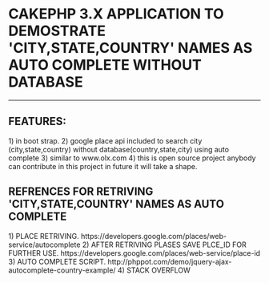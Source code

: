  <H1>CAKEPHP 3.X APPLICATION TO DEMOSTRATE 'CITY,STATE,COUNTRY' NAMES AS AUTO COMPLETE WITHOUT DATABASE </H1>
<hr>
   <h2> FEATURES:</h2>
    1) in boot strap.
    2) google place api included to search city (city,state,country) without database(country,state,city) using auto complete
    3) similar to www.olx.com
    4) this is open source project anybody can contribute in this project in future it will take a shape.
<br>
    <h2>REFRENCES FOR RETRIVING 'CITY,STATE,COUNTRY' NAMES AS AUTO COMPLETE</h2>
    1) PLACE RETRIVING.
        https://developers.google.com/places/web-service/autocomplete
    2) AFTER RETRIVING PLASES SAVE PLCE_ID FOR FURTHER USE.
        https://developers.google.com/places/web-service/place-id
    3) AUTO COMPLETE SCRIPT.
        http://phppot.com/demo/jquery-ajax-autocomplete-country-example/
    4) STACK OVERFLOW    
